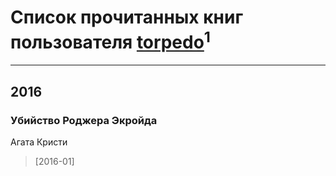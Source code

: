 # Список прочитанных книг пользователя [torpedo](http://vk.com/id222697791)<sup>1</sup>
---

## 2016

### Убийство Роджера Экройда
Агата Кристи
> [2016-01] 



